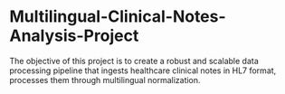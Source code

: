 # Multilingual-Clinical-Notes-Analysis-Project
The objective of this project is to create a robust and scalable data processing pipeline that ingests healthcare clinical notes in HL7 format, processes them through multilingual normalization.
